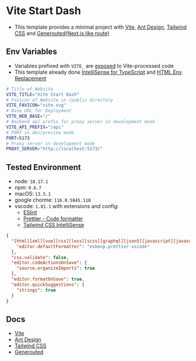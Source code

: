 # Vite Start Dash

- This template provides a minimal project with [Vite](https://vitejs.dev/), [Ant Design](https://ant.design/), [Tailwind CSS](https://tailwindcss.com/) and [Generouted(Next.js like route)](https://github.com/oedotme/generouted)

## Env Variables

- Variables prefixed with `VITE_` are [exposed](https://vitejs.dev/guide/env-and-mode.html#env-files) to Vite-processed code
- This template already done [IntelliSense for TypeScript](https://vitejs.dev/guide/env-and-mode.html#intellisense-for-typescript) and [HTML Env Replacement](https://vitejs.dev/guide/env-and-mode.html#html-env-replacement)

```sh
# Title of Website
VITE_TITLE="Vite Start Dash"
# Favicon of Website in /public directory
VITE_FAVICON="vite.svg"
# Base URL for Deployment
VITE_WEB_BASE="/"
# Backend api prefix for proxy server in development mode
VITE_API_PREFIX="/api"
# PORT in dev/preview mode
PORT=5173
# Proxy server in development mode
PROXY_SERVER="http://localhost:5173/"
```

## Tested Environment

- node: `18.17.1`
- npm: `9.6.7`
- macOS: `13.5.1`
- google chorme: `116.0.5845.110`
- vscode: `1.81.1` with extensions and config:
  - [ESlint](https://marketplace.visualstudio.com/items?itemName=dbaeumer.vscode-eslint)
  - [Prettier - Code formatter](https://marketplace.visualstudio.com/items?itemName=esbenp.prettier-vscode)
  - [Tailwind CSS IntelliSense](https://marketplace.visualstudio.com/items?itemName=bradlc.vscode-tailwindcss)

```json
{
  "[html][xml][vue][css][less][scss][graphql][json5][javascript][javascriptreact][typescript][typescriptreact][markdown][markdown-math][markdown_latex_combined][juliamarkdown][json][jsonc][yaml]": {
    "editor.defaultFormatter": "esbenp.prettier-vscode"
  },
  "css.validate": false,
  "editor.codeActionsOnSave": {
    "source.organizeImports": true
  },
  "editor.formatOnSave": true,
  "editor.quickSuggestions": {
    "strings": true
  }
}
```

## Docs

- [Vite](https://vitejs.dev/)
- [Ant Design](https://ant.design/)
- [Tailwind CSS](https://tailwindcss.com/)
- [Generouted](https://github.com/oedotme/generouted)
